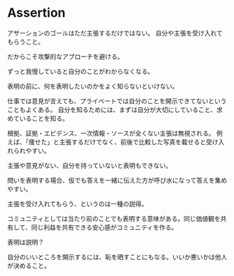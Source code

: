 # Assertion

アサーションのゴールはただ主張するだけではない。
自分や主張を受け入れてもらうこと。

だからこそ攻撃的なアプローチを避ける。

ずっと我慢していると自分のことがわからなくなる。

表明の前に、何を表明したいのかをよく知らないといけない。

仕事では意見が言えても、プライベートでは自分のことを開示できてないということもよくある。
自分を知るためには、まずは自分が大切にしていること、求めていることを知る。

根拠、証拠・エビデンス、一次情報・ソースが全くない主張は無視される。
例えば、「痩せた」と主張するだけでなく、前後で比較した写真を載せると受け入れられやすい。

主張や意見がない、自分を持っていないと表明もできない。

問いを表明する場合、仮でも答えを一緒に伝えた方が呼び水になって答えを集めやすい。

主張を受け入れてもらう、というのは一種の説得。

コミュニティとしては当たり前のことでも表明する意味がある。同じ価値観を共有して、同じ利益を共有できる安心感がコミュニティを作る。

表明は説明？

自分のいいところを開示するには、恥を晒すことにもなる。いいか悪いかは他人が決めること。